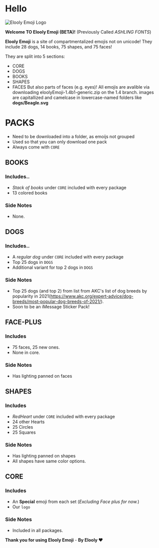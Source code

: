 # Hello

![Elooly Emoji Logo](https://raw.githubusercontent.com/elooly10/Elooly-Emoji/1.4/core/Logo.svg)

__Welcome TO Elooly Emoji (BETA)!__ (Previously Called _ASHLING FONTS_)

__Elooly Emoji__ is a site of compartmentalized emojis not on unicode! They include 28 dogs, 14 books, 75 shapes, and 75 faces!

They are split into 5 sections:
*  CORE
*  DOGS
*  BOOKS
*  SHAPES
*  FACES
But also parts of faces (e.g. eyes)!
All emojis are avalible via downloading eloolyEmoji-1.4b1-generic.zip on the 1.4 branch.
images are capitallized and camelcase in lowercase-named folders like __dogs/Beagle.svg__


# PACKS
* Need to be downloaded into a folder, as emoijs not grouped
* Used so that you can only download one pack
* Always come with `CORE`

## BOOKS
### Includes..
* _Stack of books_ under `CORE` included with every package
* 13 colored books
### Side Notes
* None.

## DOGS
### Includes..
* A _regular dog_ under `CORE` included with every package
* Top 25 dogs in `DOGS`
* Additional variant for top 2 dogs in `DOGS`
### Side Notes
* Top 25 dogs (and top 2) from list from AKC's list of dog breeds by popularity in 2021(https://www.akc.org/expert-advice/dog-breeds/most-popular-dog-breeds-of-2021/).
* Soon to be an iMessage Sticker Pack!

## FACE-PLUS
### Includes
* 75 faces, 25 new ones.
* None in core.
### Side Notes
* Has lighting panned on faces

## SHAPES
### Includes
* _RedHeart_ under `CORE` included with every package
* 24 other Hearts
* 25 Circles
* 25 Squares
### Side Notes
* Has lighting panned on shapes
* All shapes have same color options.

## CORE
### Includes
* An __Special__ emoji from each set (_Excluding Face plus for now._)
* Our `logo`
### Side Notes
* Included in all packages.

__Thank you for using Elooly Emoji__ - __By Elooly ❤️__
